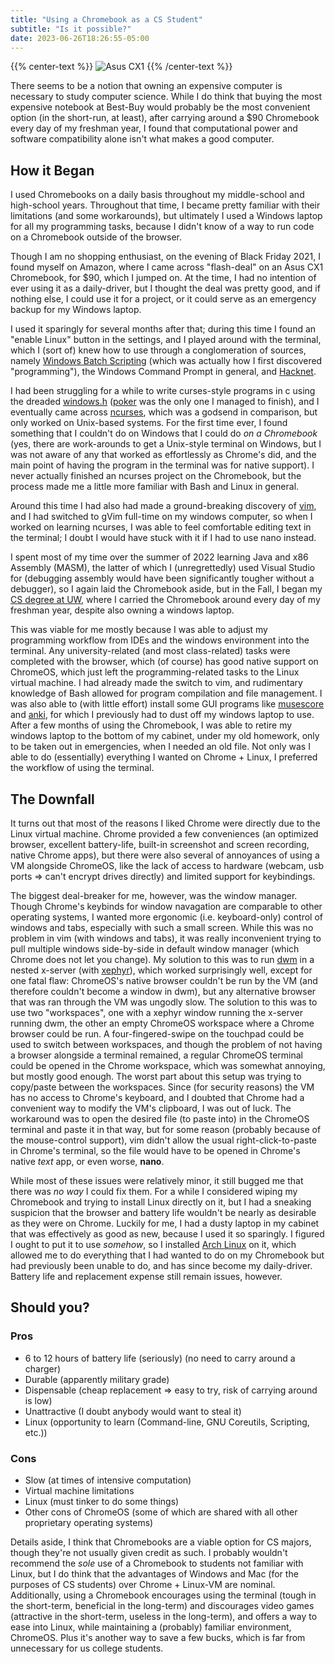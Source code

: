 ```yaml
---
title: "Using a Chromebook as a CS Student"
subtitle: "Is it possible?"
date: 2023-06-26T18:26:55-05:00
---
```


{{% center-text %}}
<img src="/images/chromebook.jpg" alt="Asus CX1"/>
{{% /center-text %}}

There seems to be a notion that owning an expensive computer is necessary to study computer science. While I do think that buying the most expensive notebook at Best-Buy would probably be the most convenient option (in the short-run, at least), after carrying around a $90 Chromebook every day of my freshman year, I found that computational power and software compatibility alone isn't what makes a good computer.

## How it Began

I used Chromebooks on a daily basis throughout my middle-school and high-school years. Throughout that time, I became pretty familiar with their limitations (and some workarounds), but ultimately I used a Windows laptop for all my programming tasks, because I didn't know of a way to run code on a Chromebook outside of the browser.

Though I am no shopping enthusiast, on the evening of Black Friday 2021, I found myself on Amazon, where I came across "flash-deal" on an Asus CX1 Chromebook, for $90, which I jumped on. At the time, I had no intention of ever using it as a daily-driver, but I thought the deal was pretty good, and if nothing else, I could use it for a project, or it could serve as an emergency backup for my Windows laptop.

I used it sparingly for several months after that; during this time I found an "enable Linux" button in the settings, and I played around with the terminal, which I (sort of) knew how to use through a conglomeration of sources, namely [Windows Batch Scripting](https://en.wikipedia.org/wiki/Batch_file) (which was actually how I first discovered "programming"), the Windows Command Prompt in general, and [Hacknet](https://en.wikipedia.org/wiki/Hacknet).

I had been struggling for a while to write curses-style programs in c using the dreaded [windows.h](https://en.wikipedia.org/wiki/Windows.h) ([poker](https://github.com/lucasscharenbroch/CardGames/tree/main/Poker) was the only one I managed to finish), and I eventually came across [ncurses](https://en.wikipedia.org/wiki/Ncurses), which was a godsend in comparison, but only worked on Unix-based systems. For the first time ever, I found something that I couldn't do on Windows that I could do *on a Chromebook* (yes, there are work-arounds to get a Unix-style terminal on Windows, but I was not aware of any that worked as effortlessly as Chrome's did, and the main point of having the program in the terminal was for native support). I never actually finished an ncurses project on the Chromebook, but the process made me a little more familiar with Bash and Linux in general.

Around this time I had also had made a ground-breaking discovery of [vim](https://en.wikipedia.org/wiki/Vim_(text_editor)), and I had switched to gVim full-time on my windows computer, so when I worked on learning ncurses, I was able to feel comfortable editing text in the terminal; I doubt I would have stuck with it if I had to use nano instead.

I spent most of my time over the summer of 2022 learning Java and x86 Assembly (MASM), the latter of which I (unregrettedly) used Visual Studio for (debugging assembly would have been significantly tougher without a debugger), so I again laid the Chromebook aside, but in the Fall, I began my [CS degree at UW](/blog/uw-madison-computer-science/), where I carried the Chromebook around every day of my freshman year, despite also owning a windows laptop.

This was viable for me mostly because I was able to adjust my programming workflow from IDEs and the windows environment into the terminal. Any university-related (and most class-related) tasks were completed with the browser, which (of course) has good native support on ChromeOS, which just left the programming-related tasks to the Linux virtual machine. I had already made the switch to vim, and rudimentary knowledge of Bash allowed for program compilation and file management. I was also able to (with little effort) install some GUI programs like [musescore](https://musescore.org/en) and [anki](https://apps.ankiweb.net/), for which I previously had to dust off my windows laptop to use. After a few months of using the Chromebook, I was able to retire my windows laptop to the bottom of my cabinet, under my old homework, only to be taken out in emergencies, when I needed an old file. Not only was I able to do (essentially) everything I wanted on Chrome + Linux, I preferred the workflow of using the terminal.

## The Downfall

It turns out that most of the reasons I liked Chrome were directly due to the Linux virtual machine. Chrome provided a few conveniences (an optimized browser, excellent battery-life, built-in screenshot and screen recording, native Chrome apps), but there were also several of annoyances of using a VM alongside ChromeOS, like the lack of access to hardware (webcam, usb ports => can't encrypt drives directly) and limited support for keybindings.

The biggest deal-breaker for me, however, was the window manager. Though Chrome's keybinds for window navagation are comparable to other operating systems, I wanted more ergonomic (i.e. keyboard-only) control of windows and tabs, especially with such a small screen. While this was no problem in vim (with windows and tabs), it was really inconvenient trying to pull multiple windows side-by-side in default window manager (which Chrome does not let you change). My solution to this was to run [dwm](https://wiki.archlinux.org/title/dwm) in a nested x-server (with [xephyr](https://wiki.archlinux.org/title/Xephyr)), which worked surprisingly well, except for one fatal flaw: ChromeOS's native browser couldn't be run by the VM (and therefore couldn't become a window in dwm), but any alternative browser that was ran through the VM was ungodly slow. The solution to this was to use two "workspaces", one with a xephyr window running the x-server running dwm, the other an empty ChromeOS workspace where a Chrome browser could be run. A four-fingered-swipe on the touchpad could be used to switch between workspaces, and though the problem of not having a browser alongside a terminal remained, a regular ChromeOS terminal could be opened in the Chrome workspace, which was somewhat annoying, but mostly good enough. The worst part about this setup was trying to copy/paste between the workspaces. Since (for security reasons) the VM has no access to Chrome's keyboard, and I doubted that Chrome had a convenient way to modify the VM's clipboard, I was out of luck. The workaround was to open the desired file (to paste into) in the ChromeOS terminal and paste it in that way, but for some reason (probably because of the mouse-control support), vim didn't allow the usual right-click-to-paste in Chrome's terminal, so the file would have to be opened in Chrome's native *text* app, or even worse, **nano**.

While most of these issues were relatively minor, it still bugged me that there was *no way* I could fix them. For a while I considered wiping my Chromebook and trying to install Linux directly on it, but I had a sneaking suspicion that the browser and battery life wouldn't be nearly as desirable as they were on Chrome. Luckily for me, I had a dusty laptop in my cabinet that was effectively as good as new, because I used it so sparingly. I figured I ought to put it to use *somehow*, so I installed [Arch Linux](https://archlinux.org/) on it, which allowed me to do everything that I had wanted to do on my Chromebook but had previously been unable to do, and has since become my daily-driver. Battery life and replacement expense still remain issues, however.

## Should you?

### Pros
- 6 to 12 hours of battery life (seriously) (no need to carry around a charger)
- Durable (apparently military grade)
- Dispensable (cheap replacement => easy to try, risk of carrying around is low)
- Unattractive (I doubt anybody would want to steal it)
- Linux (opportunity to learn (Command-line, GNU Coreutils, Scripting, etc.))

### Cons
- Slow (at times of intensive computation)
- Virtual machine limitations
- Linux (must tinker to do some things)
- Other cons of ChromeOS (some of which are shared with all other proprietary operating systems)

Details aside, I think that Chromebooks are a viable option for CS majors, though they're not usually given credit as such. I probably wouldn't recommend the *sole* use of a Chromebook to students not familiar with Linux, but I do think that the advantages of Windows and Mac (for the purposes of CS students) over Chrome + Linux-VM are nominal. Additionally, using a Chromebook encourages using the terminal (tough in the short-term, beneficial in the long-term) and discourages video games (attractive in the short-term, useless in the long-term), and offers a way to ease into Linux, while maintaining a (probably) familiar environment, ChromeOS. Plus it's another way to save a few bucks, which is far from unnecessary for us college students.
